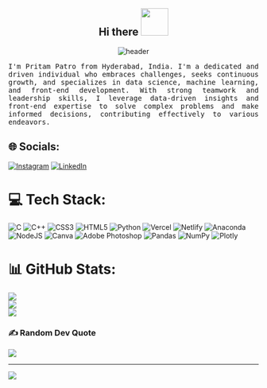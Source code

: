 <h2 align="center">  Hi there <img src="https://github.com/mitul3737/mitul3737/blob/main/Wave.gif" height="55px" width="55px">  </h2>

<div align="center">
  <img src="https://github.com/pritam-patro/pritam-patro/blob/main/banner.gif.gif" alt="header"/>
</div>

<p align ="justify"><samp>I'm Pritam Patro from Hyderabad, India. I'm a dedicated and driven individual who embraces challenges, seeks continuous growth, and specializes in data science, machine learning, and front-end development. With strong teamwork and leadership skills, I leverage data-driven insights and front-end expertise to solve complex problems and make informed decisions, contributing effectively to various endeavors.
  </samp></p>

## 🌐 Socials:
[![Instagram](https://img.shields.io/badge/Instagram-%23E4405F.svg?logo=Instagram&logoColor=white)](https://instagram.com/pritampatro7) [![LinkedIn](https://img.shields.io/badge/LinkedIn-%230077B5.svg?logo=linkedin&logoColor=white)](https://linkedin.com/in/pritam-patro/) 

# 💻 Tech Stack:
![C](https://img.shields.io/badge/c-%2300599C.svg?style=for-the-badge&logo=c&logoColor=white) ![C++](https://img.shields.io/badge/c++-%2300599C.svg?style=for-the-badge&logo=c%2B%2B&logoColor=white) ![CSS3](https://img.shields.io/badge/css3-%231572B6.svg?style=for-the-badge&logo=css3&logoColor=white) ![HTML5](https://img.shields.io/badge/html5-%23E34F26.svg?style=for-the-badge&logo=html5&logoColor=white) ![Python](https://img.shields.io/badge/python-3670A0?style=for-the-badge&logo=python&logoColor=ffdd54) ![Vercel](https://img.shields.io/badge/vercel-%23000000.svg?style=for-the-badge&logo=vercel&logoColor=white) ![Netlify](https://img.shields.io/badge/netlify-%23000000.svg?style=for-the-badge&logo=netlify&logoColor=#00C7B7) ![Anaconda](https://img.shields.io/badge/Anaconda-%2344A833.svg?style=for-the-badge&logo=anaconda&logoColor=white) ![NodeJS](https://img.shields.io/badge/node.js-6DA55F?style=for-the-badge&logo=node.js&logoColor=white) ![Canva](https://img.shields.io/badge/Canva-%2300C4CC.svg?style=for-the-badge&logo=Canva&logoColor=white) ![Adobe Photoshop](https://img.shields.io/badge/adobephotoshop-%2331A8FF.svg?style=for-the-badge&logo=adobephotoshop&logoColor=white) ![Pandas](https://img.shields.io/badge/pandas-%23150458.svg?style=for-the-badge&logo=pandas&logoColor=white) ![NumPy](https://img.shields.io/badge/numpy-%23013243.svg?style=for-the-badge&logo=numpy&logoColor=white) ![Plotly](https://img.shields.io/badge/Plotly-%233F4F75.svg?style=for-the-badge&logo=plotly&logoColor=white)
# 📊 GitHub Stats:
![](https://github-readme-stats.vercel.app/api?username=pritam-patro&theme=blue-green&hide_border=false&include_all_commits=true&count_private=true)<br/>
![](https://github-readme-streak-stats.herokuapp.com/?user=pritam-patro&theme=blue-green&hide_border=false)<br/>
![](https://github-readme-stats.vercel.app/api/top-langs/?username=pritam-patro&theme=blue-green&hide_border=false&include_all_commits=true&count_private=true&layout=compact)

### ✍️ Random Dev Quote
![](https://quotes-github-readme.vercel.app/api?type=horizontal&theme=radical)

---
[![](https://visitcount.itsvg.in/api?id=pritam-patro&icon=0&color=0)](https://visitcount.itsvg.in)

<!-- Proudly created with GPRM ( https://gprm.itsvg.in ) -->
